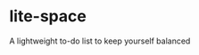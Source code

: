# lite-space
A lightweight to-do list to keep yourself balanced
<!-- >>>>>>> c0ab0c797c4d529e6db54430dfda6b08154f412a -->
